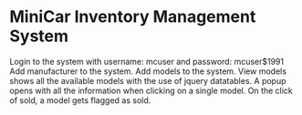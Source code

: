 MiniCar Inventory Management System
============================

Login to the system with username: mcuser and password: mcuser$1991
Add manufacturer to the system.
Add models to the system.
View models shows all the available models with the use of jquery datatables.
A popup opens with all the information when clicking on a single model.
On the click of sold, a model gets flagged as sold.
